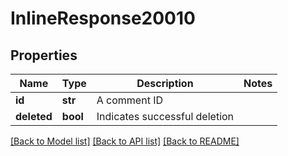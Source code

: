 # InlineResponse20010

## Properties
Name | Type | Description | Notes
------------ | ------------- | ------------- | -------------
**id** | **str** | A comment ID | 
**deleted** | **bool** | Indicates successful deletion | 

[[Back to Model list]](../README.md#documentation-for-models) [[Back to API list]](../README.md#documentation-for-api-endpoints) [[Back to README]](../README.md)

